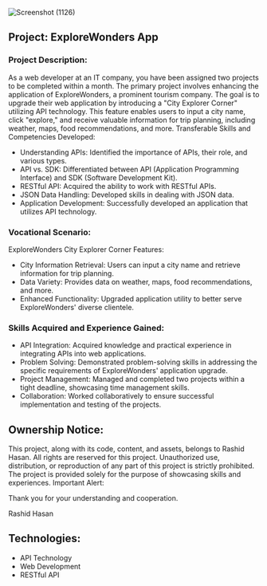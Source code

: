 
![Screenshot (1126)](https://github.com/RashidHasan/City_Explorer_API_Enhancement/assets/136935583/a9c8d19b-760e-4437-8847-1f34595b191b)

## Project: ExploreWonders App

### Project Description:
As a web developer at an IT company, you have been assigned two projects to be completed within a month. The primary project involves enhancing the application of ExploreWonders, a prominent tourism company. The goal is to upgrade their web application by introducing a "City Explorer Corner" utilizing API technology. This feature enables users to input a city name, click "explore," and receive valuable information for trip planning, including weather, maps, food recommendations, and more.
Transferable Skills and Competencies Developed:

- Understanding APIs: Identified the importance of APIs, their role, and various types.
- API vs. SDK: Differentiated between API (Application Programming Interface) and SDK (Software Development Kit).
- RESTful API: Acquired the ability to work with RESTful APIs.
- JSON Data Handling: Developed skills in dealing with JSON data.
- Application Development: Successfully developed an application that utilizes API technology.

### Vocational Scenario:
ExploreWonders City Explorer Corner Features:

- City Information Retrieval: Users can input a city name and retrieve information for trip planning.
- Data Variety: Provides data on weather, maps, food recommendations, and more.
- Enhanced Functionality: Upgraded application utility to better serve ExploreWonders' diverse clientele.


### Skills Acquired and Experience Gained:

- API Integration: Acquired knowledge and practical experience in integrating APIs into web applications.
- Problem Solving: Demonstrated problem-solving skills in addressing the specific requirements of ExploreWonders' application upgrade.
- Project Management: Managed and completed two projects within a tight deadline, showcasing time management skills.
- Collaboration: Worked collaboratively to ensure successful implementation and testing of the projects.

## Ownership Notice:

This project, along with its code, content, and assets, belongs to Rashid Hasan. All rights are reserved for this project. Unauthorized use, distribution, or reproduction of any part of this project is strictly prohibited. The project is provided solely for the purpose of showcasing skills and experiences.
Important Alert:

Thank you for your understanding and cooperation.

Rashid Hasan

## Technologies:

- API Technology
- Web Development
- RESTful API
